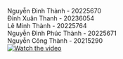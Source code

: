 Nguyễn Đình Thành - 20225670 <br>
Đinh Xuân Thanh - 20236054 <br>
Lê Minh Thành - 20225764 <br>
Nguyễn Đình Phúc Thành - 20225671 <br>
Nguyễn Công Thành - 20215290 <br>
[![Watch the video](https://i.pinimg.com/736x/d8/86/1d/d8861df6819fd3a112e982216c441ae6.jpg)](https://drive.google.com/file/d/1nmiDkR8ad8yS9K7L7TVB4mKCbd40Pf20/view?usp=sharing)
